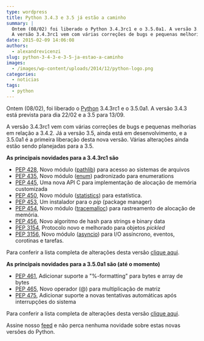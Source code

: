 ```yaml
---
type: wordpress
title: Python 3.4.3 e 3.5 já estão a caminho
summary: |
  Ontem (08/02) foi liberado o Python 3.4.3rc1 e o 3.5.0a1. A versão 3.4.3 está prevista para dia 22/02 e a 3.5 para 13/09.
  A versão 3.4.3rc1 vem com várias correções de bugs e pequenas melhorias em relação a 3.4.2. Já a versão 3.5 ainda está em desenvolvimento, e a 3.5.0a1 é a primeira liberação desta nova versão. Várias alterações ainda estão sendo planejadas para a 3.5.
date: 2015-02-09 14:06:08
authors:
  - alexandrevicenzi
slug: python-3-4-3-e-3-5-ja-estao-a-caminho
images:
  - /images/wp-content/uploads/2014/12/python-logo.png
categories:
  - noticias
tags:
  - python
---
```


Ontem (08/02), foi liberado o <a href="https://www.python.org/" target="_blank">Python</a> 3.4.3rc1 e o 3.5.0a1. A versão 3.4.3 está prevista para dia 22/02 e a 3.5 para 13/09.

A versão 3.4.3rc1 vem com várias correções de bugs e pequenas melhorias em relação a 3.4.2. Já a versão 3.5, ainda está em desenvolvimento, e a 3.5.0a1 é a primeira liberação desta nova versão. Várias alterações ainda estão sendo planejadas para a 3.5.

<strong>As principais novidades para a 3.4.3rc1 são</strong>
<ul>
	<li><a href="http://www.python.org/dev/peps/pep-0428" target="_blank">PEP 428</a>, Novo módulo (<a href="http://docs.python.org/3.4/library/pathlib.html" target="_blank">pathlib</a>) para acesso ao sistemas de arquivos</li>
	<li><a href="http://www.python.org/dev/peps/pep-0435" target="_blank">PEP 435</a>, Novo módulo (<a href="http://docs.python.org/3.4/library/enum.html" target="_blank">enum</a>) padronizado para enumerations</li>
	<li><a href="http://www.python.org/dev/peps/pep-0445" target="_blank">PEP 445</a>, Uma nova API C para implementação de alocação de memória customizada</li>
	<li><a href="http://www.python.org/dev/peps/pep-0450" target="_blank">PEP 450</a>, Novo módulo (<a href="http://docs.python.org/3.4/library/statistics.html" target="_blank">statistics</a>) para estatística.</li>
	<li><a href="http://www.python.org/dev/peps/pep-0453" target="_blank">PEP 453</a>, Um instalador para o <em>pip</em> (package manager)</li>
	<li><a href="http://www.python.org/dev/peps/pep-0454" target="_blank">PEP 454</a>, Novo módulo (<a href="http://docs.python.org/3.4/library/tracemalloc.html" target="_blank">tracemalloc</a>) para rastreamento de alocação de memória.</li>
	<li><a href="http://www.python.org/dev/peps/pep-0456" target="_blank">PEP 456</a>, Novo algoritmo de hash para strings e binary data</li>
	<li><a href="http://www.python.org/dev/peps/pep-3154" target="_blank">PEP 3154</a>, Protocolo novo e melhorado para objetos <em>pickled</em></li>
	<li><a href="http://www.python.org/dev/peps/pep-3156" target="_blank">PEP 3156</a>, Novo módulo (<a href="http://docs.python.org/3.4/library/asyncio.html" target="_blank">asyncio</a>) para I/O assíncrono, eventos, corotinas e tarefas.</li>
</ul>
Para conferir a lista completa de alterações desta versão <a href="https://docs.python.org/3.4/whatsnew/changelog.html#python-3-4-3" target="_blank">clique aqui</a>.

<strong>As principais novidades para a 3.5.0a1 são (até o momento)</strong>
<ul>
	<li><a href="http://www.python.org/dev/peps/pep-0461" target="_blank">PEP 461</a>, Adicionar suporte a "%-formatting" para bytes e array de bytes</li>
	<li><a href="http://www.python.org/dev/peps/pep-0465" target="_blank">PEP 465</a>, Novo operador (@) para multiplicação de matriz</li>
	<li><a href="http://www.python.org/dev/peps/pep-0475" target="_blank">PEP 475</a>, Adicionar suporte a novas tentativas automáticas após interrupções do sistema</li>
</ul>
Para conferir a lista completa de alterações desta versão <a href="https://docs.python.org/3.5/whatsnew/changelog.html#python-3-5-alpha-1" target="_blank">clique aqui</a>.

Assine nosso <a href="/feed.xml" target="_blank">feed</a> e não perca nenhuma novidade sobre estas novas versões do Python.
